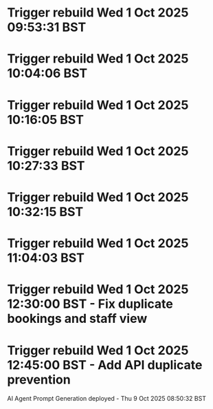 # Trigger rebuild Wed 1 Oct 2025 09:53:31 BST

# Trigger rebuild Wed 1 Oct 2025 10:04:06 BST

# Trigger rebuild Wed 1 Oct 2025 10:16:05 BST

# Trigger rebuild Wed 1 Oct 2025 10:27:33 BST

# Trigger rebuild Wed 1 Oct 2025 10:32:15 BST

# Trigger rebuild Wed 1 Oct 2025 11:04:03 BST

# Trigger rebuild Wed 1 Oct 2025 12:30:00 BST - Fix duplicate bookings and staff view

# Trigger rebuild Wed 1 Oct 2025 12:45:00 BST - Add API duplicate prevention

AI Agent Prompt Generation deployed - Thu 9 Oct 2025 08:50:32 BST
